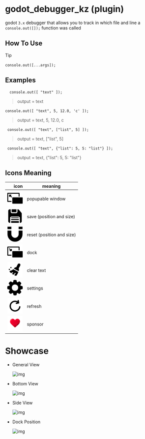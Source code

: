 # godot_debugger_kz (plugin)
godot `3.x`  debugger that allows you to track in which file and line a `console.out([]);` function was called  

## How To Use
> [!TIP]
> `console.out([...args]);`

## Examples
```gdscript
  console.out([ "text" ]);
```
> output = text
```gdscript
console.out([ "text", 5, 12.0, 'c' ]);
```
> output = text, 5, 12.0, c 
```gdscript
 console.out([ "text", ["list", 5] ]);
```
> output = text, ["list", 5] 
```gdscript
 console.out([ "text", {"list": 5, 5: "list"} ]);
```
> output = text, {"list": 5, 5: "list"}


## Icons Meaning
| icon | meaning |
|-----:|-----------|
|<picture> <img alt="resize image" src="./addons/kz_debugger/assets/resize.png" width="50" > </picture>|  popupable window|
|<picture> <img alt="resize image" src="./addons/kz_debugger/assets/save.png" width="50" > </picture>| save (position and size)|
|<picture> <img alt="resize image" src="./addons/kz_debugger/assets/tool.png" width="50" > </picture>| reset (position and size)|
|<picture> <img alt="resize image" src="./addons/kz_debugger/assets/smaller.png" width="50" > </picture>| dock|
|<picture> <img alt="resize image" src="./addons/kz_debugger/assets/clean.png" width="50" > </picture>|  clear text|
|<picture> <img alt="resize image" src="./addons/kz_debugger/assets/settings.png" width="50" > </picture>| settings|
|<picture> <img alt="resize image" src="./addons/kz_debugger/assets/refresh.png" width="50" > </picture>|  refresh|
|<picture> <img alt="resize image" src="./addons/kz_debugger/assets/heart_1_size-removebg-preview.png" width="50" > </picture>|  sponsor|

# Showcase

- General View
  
  ![img](https://iili.io/2e6HjhN.png)

- Bottom View
  
  ![img](https://iili.io/2e6HeEX.png)
  
- Side View
  
  ![img](https://iili.io/2e6Hk4n.png)
  
- Dock Position
  
  ![img](https://iili.io/2e6HwQI.png)

